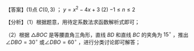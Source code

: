 【答案】(1)点 $C ( 0 { , } 3 )$ ； $y = x ^ { 2 } - 4 x + 3$ (2) $- 1 \leq n \leq 2$

【分析】（1）根据题意，用待定系数法求函数解析式即可；

（2）根据 ${ \triangle B O C }$ 是等腰直角三角形，直线 $B D$ 和直线 $B C$ 的夹角为 $1 5 ^ { \circ } { }$ ，推出 $\angle D B O = 3 0 ^ { \circ }$ 或$\angle D B O = 6 0 ^ { \circ }$ ，进行分类讨论即可解答；
